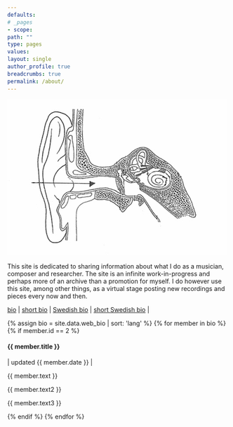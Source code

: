 ```yaml
---
defaults:
# _pages
- scope:
path: ""
type: pages
values:
layout: single
author_profile: true
breadcrumbs: true
permalink: /about/
---
```

<img src="assets/images/orat.jpg">

This site is dedicated to sharing information about what I do as a musician, composer and researcher. The site is an infinite work-in-progress and perhaps more of an archive than a promotion for myself. I do however use this site, among other things, as a virtual stage posting new recordings and pieces every now and then.

<a href="about.html">bio</a> | 
<a href="short_bio.html">short bio</a> | 
<a href="swed_bio.html">Swedish bio</a> | 
<a href="short_swed_bio.html">short Swedish bio</a> |
<div>
{% assign bio = site.data.web_bio | sort: 'lang' %}
{% for member in bio %}
{% if member.id == 2 %}
	<h4> {{ member.title }} </h4>
	<!-- <p style= "font-size: 0.6em"> | updated {{ member.date }} | </p> -->
	<p class="update_text"> | updated {{ member.date }} | </p>
	<p> {{ member.text }} </p>
	<p> {{ member.text2 }} </p>
	<p> {{ member.text3 }} </p>
	{% endif %}
{% endfor %}
</div>
